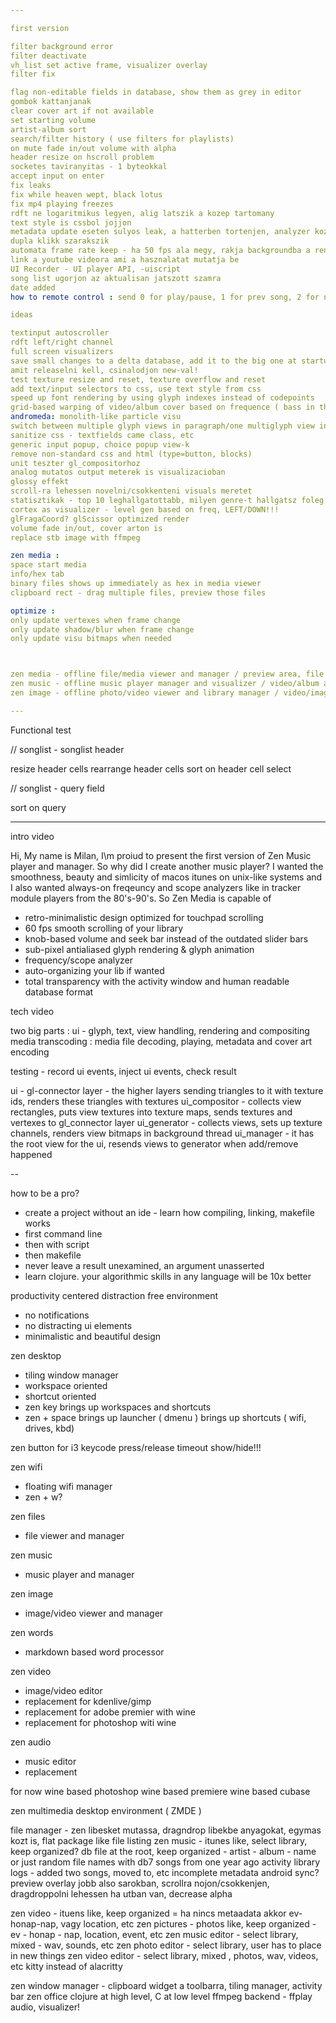 ```yaml
---

first version

filter background error
filter deactivate
vh_list set active frame, visualizer overlay
filter fix

flag non-editable fields in database, show them as grey in editor
gombok kattanjanak
clear cover art if not available
set starting volume
artist-album sort
search/filter history ( use filters for playlists)
on mute fade in/out volume with alpha
header resize on hscroll problem
socketes taviranyitas - 1 byteokkal
accept input on enter
fix leaks
fix while heaven wept, black lotus
fix mp4 playing freezes
rdft ne logaritmikus legyen, alig latszik a kozep tartomany
text style is cssbol jojjon
metadata update eseten sulyos leak, a hatterben tortenjen, analyzer kozben is lehessen mar bongeszni
dupla klikk szarakszik
automata frame rate keep - ha 50 fps ala megy, rakja backgroundba a rendert
link a youtube videora ami a hasznalatat mutatja be
UI Recorder - UI player API, -uiscript
song list ugorjon az aktualisan jatszott szamra
date added
how to remote control : send 0 for play/pause, 1 for prev song, 2 for next song to localhost:732

ideas

textinput autoscroller
rdft left/right channel
full screen visualizers
save small changes to a delta database, add it to the big one at startup
amit releaselni kell, csinalodjon new-val!
test texture resize and reset, texture overflow and reset
add text/input selectors to css, use text style from css
speed up font rendering by using glyph indexes instead of codepoints
grid-based warping of video/album cover based on frequence ( bass in the center )
andromeda: monolith-like particle visu
switch between multiple glyph views in paragraph/one multiglyph view in paragraph  
sanitize css - textfields came class, etc
generic input popup, choice popup view-k
remove non-standard css and html (type=button, blocks)
unit teszter gl_compositorhoz
analog mutatos output meterek is visualizacioban
glossy effekt
scroll-ra lehessen novelni/csokkenteni visuals meretet
statisztikak - top 10 leghallgatottabb, milyen genre-t hallgatsz foleg elmult 1 honap, stb
cortex as visualizer - level gen based on freq, LEFT/DOWN!!!
glFragaCoord? glScissor optimized render
volume fade in/out, cover arton is
replace stb image with ffmpeg

zen media :
space start media
info/hex tab
binary files shows up immediately as hex in media viewer
clipboard rect - drag multiple files, preview those files

optimize :
only update vertexes when frame change
only update shadow/blur when frame change
only update visu bitmaps when needed



zen media - offline file/media viewer and manager / preview area, file info area
zen music - offline music player manager and visualizer / video/album area, two spectrum/freq analyzer for stereo channels
zen image - offline photo/video viewer and library manager / video/image area, location area, info area

---
```


Functional test

// songlist - songlist header

resize header cells
rearrange header cells
sort on header cell select

// songlist - query field

sort on query


---

intro video

Hi, My name is Milan, I\m proiud to present the first version of Zen Music player and manager.
So why did I create another music player?
I wanted the smoothness, beauty and simlicity of macos itunes on unix-like systems and I also wanted always-on freqeuncy and scope analyzers like in tracker module players from the 80's-90's.
So Zen Media is capable of
- retro-minimalistic design optimized for touchpad scrolling 
- 60 fps smooth scrolling of your library
- knob-based volume and seek bar instead of the outdated slider bars
- sub-pixel antialiased glyph rendering & glyph animation
- frequency/scope analyzer
- auto-organizing your lib if wanted
- total transparency with the activity window and human readable database format

tech video

two big parts : ui - glyph, text, view handling, rendering and compositing
media transcoding : media file decoding, playing, metadata and cover art encoding

testing - record ui events, inject ui events, check result

ui -
gl-connector layer - the higher layers sending triangles to it with texture ids, renders these triangles with textures
ui_compositor - collects view rectangles, puts view textures into texture maps, sends textures and vertexes to gl_connector layer
ui_generator - collects views, sets up texture channels, renders view bitmaps in background thread
ui_manager - it has the root view for the ui, resends views to generator when add/remove happened

--

how to be a pro?
- create a project without an ide - learn how compiling, linking, makefile works
 - first command line
  - then with script
  - then makefile
- never leave a result unexamined, an argument unasserted
- learn clojure. your algorithmic skills in any language will be 10x better




productivity centered distraction free environment
- no notifications
- no distracting ui elements
- minimalistic and beautiful design

zen desktop
- tiling window manager
- workspace oriented
- shortcut oriented
- zen key brings up workspaces and shortcuts
- zen + space brings up launcher ( dmenu )
                       brings up shortcuts ( wifi, drives, kbd)

zen button for i3 keycode press/release timeout show/hide!!! 

zen wifi
- floating wifi manager
- zen + w?

zen files
- file viewer and manager

zen music
- music player and manager

zen image
- image/video viewer and manager

zen words
- markdown based word processor

zen video
- image/video editor
- replacement for kdenlive/gimp
- replacement for adobe premier with wine
- replacement for photoshop witi wine

zen audio
- music editor
- replacement

for now
wine based photoshop
wine based premiere
wine based cubase


zen multimedia desktop environment ( ZMDE )

file manager - zen libesket mutassa, dragndrop libekbe anyagokat, egymas kozt is, flat package like file listing
zen music - itunes like,  select library, keep organized? db file at the root, keep organized - artist - album - name or just random file names with db7
songs from one year ago
activity
library logs - added two songs, moved to, etc
incomplete metadata
android sync?
preview overlay jobb also sarokban, scrollra nojon/csokkenjen, dragdroppolni lehessen ha utban van, decrease alpha

zen video - ituens like, keep organized = ha nincs metaadata akkor ev-honap-nap, vagy location, etc
zen pictures - photos like,  keep organized - ev - honap - nap, location, event, etc
zen music editor - select library, mixed - wav, sounds, etc
zen photo editor - select library, user has to place in new things
zen video editor - select library, mixed , photos, wav, videos, etc
kitty instead of alacritty

zen window manager - clipboard widget a toolbarra, tiling manager, activity bar
zen office
clojure at high level, C at low level
ffmpeg backend - ffplay audio, visualizer!
